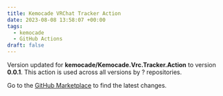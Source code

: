 ```yaml
---
title: Kemocade VRChat Tracker Action
date: 2023-08-08 13:58:07 +00:00
tags:
  - kemocade
  - GitHub Actions
draft: false
---
```



Version updated for **kemocade/Kemocade.Vrc.Tracker.Action** to version **0.0.1**.
This action is used across all versions by ? repositories.

Go to the [GitHub Marketplace](https://github.com/marketplace/actions/kemocade-vrchat-tracker-action) to find the latest changes.
